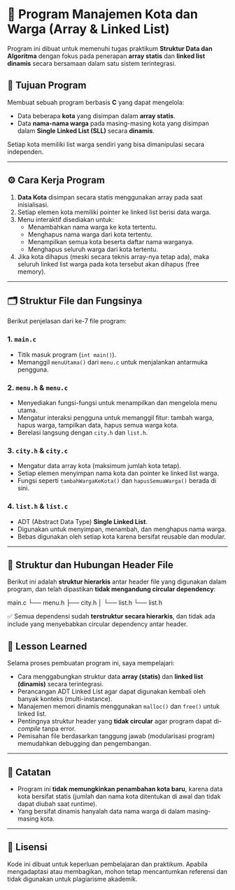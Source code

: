 # 📍 Program Manajemen Kota dan Warga (Array & Linked List)

Program ini dibuat untuk memenuhi tugas praktikum **Struktur Data dan Algoritma** dengan fokus pada penerapan **array statis** dan **linked list dinamis** secara bersamaan dalam satu sistem terintegrasi.

## 🎯 Tujuan Program

Membuat sebuah program berbasis **C** yang dapat mengelola:
- Data beberapa **kota** yang disimpan dalam **array statis**.
- Data **nama-nama warga** pada masing-masing kota yang disimpan dalam **Single Linked List (SLL)** secara **dinamis**.

Setiap kota memiliki list warga sendiri yang bisa dimanipulasi secara independen.

---

## ⚙️ Cara Kerja Program

1. **Data Kota** disimpan secara statis menggunakan array pada saat inisialisasi.
2. Setiap elemen kota memiliki pointer ke linked list berisi data warga.
3. Menu interaktif disediakan untuk:
   - Menambahkan nama warga ke kota tertentu.
   - Menghapus nama warga dari kota tertentu.
   - Menampilkan semua kota beserta daftar nama warganya.
   - Menghapus seluruh warga dari kota tertentu.
4. Jika kota dihapus (meski secara teknis array-nya tetap ada), maka seluruh linked list warga pada kota tersebut akan dihapus (free memory).

---

## 🗂️ Struktur File dan Fungsinya

Berikut penjelasan dari ke-7 file program:

### 1. `main.c`
- Titik masuk program (`int main()`).
- Memanggil `menuUtama()` dari `menu.c` untuk menjalankan antarmuka pengguna.

### 2. `menu.h` & `menu.c`
- Menyediakan fungsi-fungsi untuk menampilkan dan mengelola menu utama.
- Mengatur interaksi pengguna untuk memanggil fitur: tambah warga, hapus warga, tampilkan data, hapus semua warga kota.
- Berelasi langsung dengan `city.h` dan `list.h`.

### 3. `city.h` & `city.c`
- Mengatur data array kota (maksimum jumlah kota tetap).
- Setiap elemen menyimpan nama kota dan pointer ke linked list warga.
- Fungsi seperti `tambahWargaKeKota()` dan `hapusSemuaWarga()` berada di sini.

### 4. `list.h` & `list.c`
- ADT (Abstract Data Type) **Single Linked List**.
- Digunakan untuk menyimpan, menambah, dan menghapus nama warga.
- Bebas digunakan oleh setiap kota karena bersifat reusable dan modular.

---

## 🔁 Struktur dan Hubungan Header File

Berikut ini adalah **struktur hierarkis** antar header file yang digunakan dalam program, dan telah dipastikan **tidak mengandung circular dependency**:

main.c
└── menu.h
    ├── city.h
    │   └── list.h
    └── list.h


✅ Semua dependensi sudah **terstruktur secara hierarkis**, dan tidak ada include yang menyebabkan circular dependency antar header.


## 🧠 Lesson Learned

Selama proses pembuatan program ini, saya mempelajari:

- Cara menggabungkan struktur data **array (statis)** dan **linked list (dinamis)** secara terintegrasi.
- Perancangan ADT Linked List agar dapat digunakan kembali oleh banyak konteks (multi-instance).
- Manajemen memori dinamis menggunakan `malloc()` dan `free()` untuk linked list.
- Pentingnya struktur header yang **tidak circular** agar program dapat di-*compile* tanpa error.
- Pemisahan file berdasarkan tanggung jawab (modularisasi program) memudahkan debugging dan pengembangan.

---

## 📌 Catatan

- Program ini **tidak memungkinkan penambahan kota baru**, karena data kota bersifat statis (jumlah dan nama kota ditentukan di awal dan tidak dapat diubah saat runtime).
- Yang bersifat dinamis hanyalah data nama warga di dalam masing-masing kota.

---

## 📁 Lisensi

Kode ini dibuat untuk keperluan pembelajaran dan praktikum. Apabila mengadaptasi atau membagikan, mohon tetap mencantumkan referensi dan tidak digunakan untuk plagiarisme akademik.

